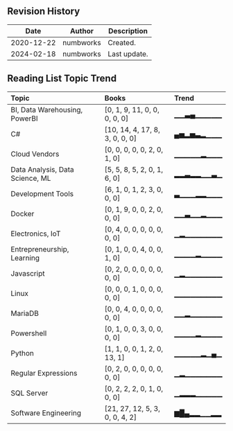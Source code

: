 ## Revision History

|Date|Author|Description|
|---|---|---|
|2020-12-22|numbworks|Created.|
|2024-02-18|numbworks|Last update.|

## Reading List Topic Trend

| Topic                           | Books                          | Trend     |
|:--------------------------------|:-------------------------------|:----------|
| BI, Data Warehousing, PowerBI   | [0, 1, 9, 11, 0, 0, 0, 0, 0]   | ▁▁▃▄▁▁▁▁▁ |
| C#                              | [10, 14, 4, 17, 8, 3, 0, 0, 0] | ▄▅▂▅▃▂▁▁▁ |
| Cloud Vendors                   | [0, 0, 0, 0, 0, 2, 0, 1, 0]    | ▁▁▁▁▁▂▁▁▁ |
| Data Analysis, Data Science, ML | [5, 5, 8, 5, 2, 0, 1, 6, 0]    | ▂▂▃▂▂▁▁▃▁ |
| Development Tools               | [6, 1, 0, 1, 2, 3, 0, 0, 0]    | ▃▁▁▁▂▂▁▁▁ |
| Docker                          | [0, 1, 9, 0, 0, 2, 0, 0, 0]    | ▁▁▃▁▁▂▁▁▁ |
| Electronics, IoT                | [0, 4, 0, 0, 0, 0, 0, 0, 0]    | ▁▂▁▁▁▁▁▁▁ |
| Entrepreneurship, Learning      | [0, 1, 0, 0, 4, 0, 0, 1, 0]    | ▁▁▁▁▂▁▁▁▁ |
| Javascript                      | [0, 2, 0, 0, 0, 0, 0, 0, 0]    | ▁▂▁▁▁▁▁▁▁ |
| Linux                           | [0, 0, 0, 1, 0, 0, 0, 0, 0]    | ▁▁▁▁▁▁▁▁▁ |
| MariaDB                         | [0, 0, 4, 0, 0, 0, 0, 0, 0]    | ▁▁▂▁▁▁▁▁▁ |
| Powershell                      | [0, 1, 0, 0, 3, 0, 0, 0, 0]    | ▁▁▁▁▂▁▁▁▁ |
| Python                          | [1, 1, 0, 0, 1, 2, 0, 13, 1]   | ▁▁▁▁▁▂▁▄▁ |
| Regular Expressions             | [0, 2, 0, 0, 0, 0, 0, 0, 0]    | ▁▂▁▁▁▁▁▁▁ |
| SQL Server                      | [0, 2, 2, 2, 0, 1, 0, 0, 0]    | ▁▂▂▂▁▁▁▁▁ |
| Software Engineering            | [21, 27, 12, 5, 3, 0, 0, 4, 2] | ▆█▄▂▂▁▁▂▂ |
